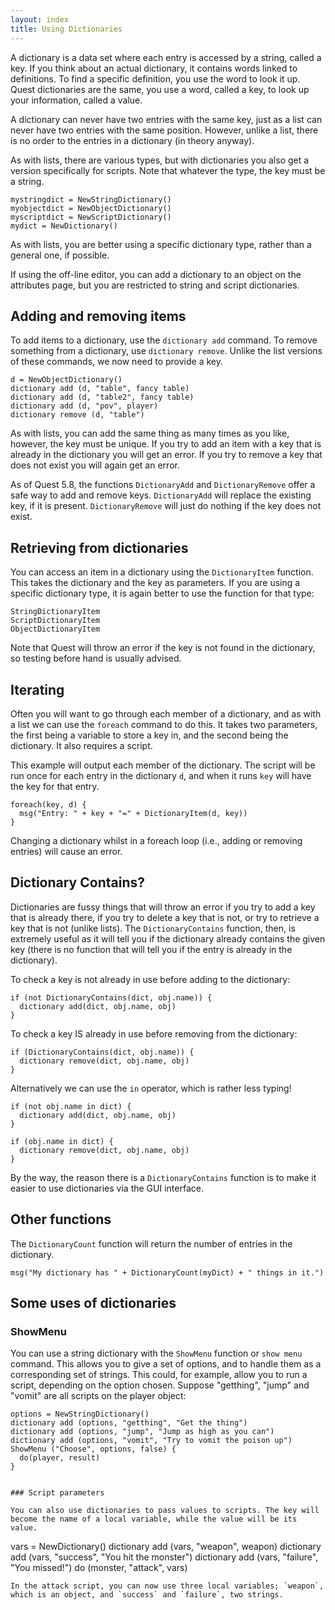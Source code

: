 ```yaml
---
layout: index
title: Using Dictionaries
---
```


A dictionary is a data set where each entry is accessed by a string, called a key. If you think about an actual dictionary, it contains words linked to definitions. To find a specific definition, you use the word to look it up. Quest dictionaries are the same, you use a word, called a key, to look up your information, called a value.

A dictionary can never have two entries with the same key, just as a list can never have two entries with the same position. However, unlike a list, there is no order to the entries in a dictionary (in theory anyway).


As with lists, there are various types, but with dictionaries you also get a version specifically for scripts. Note that whatever the type, the key must be a string.
```
mystringdict = NewStringDictionary()
myobjectdict = NewObjectDictionary()
myscriptdict = NewScriptDictionary()
mydict = NewDictionary()
```
As with lists, you are better using a specific dictionary type, rather than a general one, if possible.

If using the off-line editor, you can add a dictionary to an object on the attributes page, but you are restricted to string and script dictionaries.



Adding and removing items
-------------------------

To add items to a dictionary, use the `dictionary add` command. To remove something from a dictionary, use `dictionary remove`. Unlike the list versions of these commands, we now need to provide a key.
```
d = NewObjectDictionary()
dictionary add (d, "table", fancy table)
dictionary add (d, "table2", fancy table)
dictionary add (d, "pov", player)
dictionary remove (d, "table")
```
As with lists, you can add the same thing as many times as you like, however, the key must be unique. If you try to add an item with a key that is already in the dictionary you will get an error. If you try to remove a key that does not exist you will again get an error.

As of Quest 5.8, the functions `DictionaryAdd` and `DictionaryRemove` offer a safe way to add and remove keys. `DictionaryAdd` will replace the existing key, if it is present. `DictionaryRemove` will just do nothing if the key does not exist.


Retrieving from dictionaries
-----------------------------

You can access an item in a dictionary using the `DictionaryItem` function. This takes the dictionary and the key as parameters. If you are using a specific dictionary type, it is again better to use the function for that type:
```
StringDictionaryItem
ScriptDictionaryItem
ObjectDictionaryItem
```
Note that Quest will throw an error if the key is not found in the dictionary, so testing before hand is usually advised.



Iterating
---------

Often you will want to go through each member of a dictionary, and as with a list we can use the `foreach` command to do this. It takes two parameters, the first being a variable to store a key in, and the second being the dictionary. It also requires a script.

This example will output each member of the dictionary. The script will be run once for each entry in the dictionary `d`, and when it runs `key` will have the key for that entry.
```
foreach(key, d) {
  msg("Entry: " + key + "=" + DictionaryItem(d, key))
}
```
Changing a dictionary whilst in a foreach loop (i.e., adding or removing entries) will cause an error.



Dictionary Contains?
---------------

Dictionaries are fussy things that will throw an error if you try to add a key that is already there, if you try to delete a key that is not, or try to retrieve a key that is not (unlike lists). The  `DictionaryContains` function, then, is extremely useful as it will tell you if the dictionary already contains the given key (there is no function that will tell you if the entry is already in the dictionary).

To check a key is not already in use before adding to the dictionary:
```
if (not DictionaryContains(dict, obj.name)) {
  dictionary add(dict, obj.name, obj)
}
```
To check a key IS already in use before removing from the dictionary:
```
if (DictionaryContains(dict, obj.name)) {
  dictionary remove(dict, obj.name, obj)
}
```
Alternatively we can use the `in` operator, which is rather less typing!
```
if (not obj.name in dict) {
  dictionary add(dict, obj.name, obj)
}
```

```
if (obj.name in dict) {
  dictionary remove(dict, obj.name, obj)
}
```

By the way, the reason there is a `DictionaryContains` function is to make it easier to use dictionaries via the GUI interface.

Other functions
---------------

The `DictionaryCount` function will return the number of entries in the dictionary.
```
msg("My dictionary has " + DictionaryCount(myDict) + " things in it.")
```


Some uses of dictionaries
-------------------------

### ShowMenu

You can use a string dictionary with the `ShowMenu` function or `show menu` command. This allows you to give a set of options, and to handle them as a corresponding set of strings. This could, for example, allow you to run a script, depending on the option chosen. Suppose "getthing", "jump" and "vomit" are all scripts on the player object:
```
options = NewStringDictionary()
dictionary add (options, "getthing", "Get the thing")
dictionary add (options, "jump", "Jump as high as you can")
dictionary add (options, "vomit", "Try to vomit the poison up")
ShowMenu ("Choose", options, false) {
  do(player, result)
}


### Script parameters

You can also use dictionaries to pass values to scripts. The key will become the name of a local variable, while the value will be its value.
```
vars = NewDictionary()
dictionary add (vars, "weapon", weapon)
dictionary add (vars, "success", "You hit the monster")
dictionary add (vars, "failure", "You missed!")
do (monster, "attack", vars)
```
In the attack script, you can now use three local variables; `weapon`, which is an object, and `success` and `failure`, two strings.
